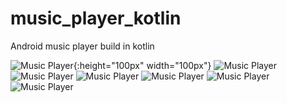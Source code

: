 # music_player_kotlin
Android music player build in kotlin

![Music Player](./raw/Screenshot_20201116-221558.png){:height="100px" width="100px"}
![Music Player](./raw/Screenshot_20201116-221606.png)
![Music Player](./raw/Screenshot_20201116-221612.png)
![Music Player](./raw/Screenshot_20201116-221620.png)
![Music Player](./raw/Screenshot_20201116-221624.png)
![Music Player](./raw/Screenshot_20201116-221631.png)
![Music Player](./raw/Screenshot_20201116-221639.png)
